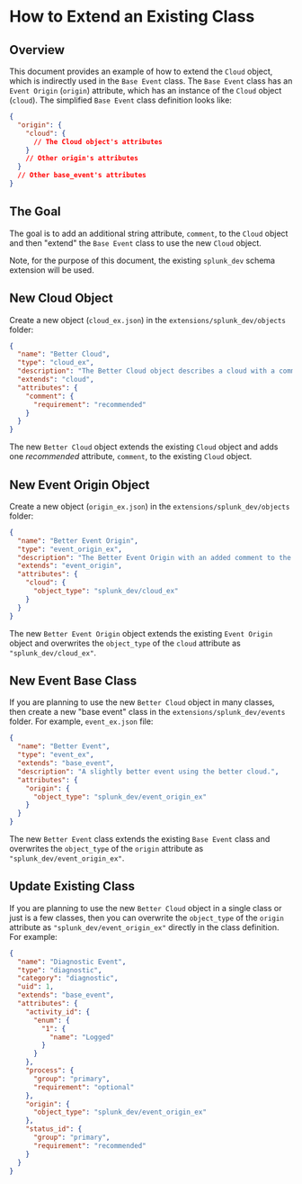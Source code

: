 # How to Extend an Existing Class

## Overview

This document provides an example of how to extend the `Cloud` object, which is indirectly used in the `Base Event` class. The `Base Event` class has an `Event Origin` (`origin`) attribute, which has an instance of the `Cloud` object (`cloud`). The simplified `Base Event` class definition looks like:

```json
{
  "origin": {
    "cloud": {
      // The Cloud object's attributes
    }
    // Other origin's attributes
  }
  // Other base_event's attributes
}
```

## The Goal

The goal is to add an additional string attribute, `comment`, to the `Cloud` object and then "extend" the `Base Event` class to use the new `Cloud` object.

Note, for the purpose of this document, the existing `splunk_dev` schema extension will be used.

## New Cloud Object

Create a new object (`cloud_ex.json`) in the `extensions/splunk_dev/objects` folder:

```json
{
  "name": "Better Cloud",
  "type": "cloud_ex",
  "description": "The Better Cloud object describes a cloud with a comment.",
  "extends": "cloud",
  "attributes": {
    "comment": {
      "requirement": "recommended"
    }
  }
}
```

The new `Better Cloud` object extends the existing `Cloud` object and adds one *recommended* attribute, `comment`, to the existing `Cloud` object.

## New Event Origin Object

Create a new object (`origin_ex.json`) in the `extensions/splunk_dev/objects` folder:

```json
{
  "name": "Better Event Origin",
  "type": "event_origin_ex",
  "description": "The Better Event Origin with an added comment to the cloud object.",
  "extends": "event_origin",
  "attributes": {
    "cloud": {
      "object_type": "splunk_dev/cloud_ex"
    }
  }
}

```

The new `Better Event Origin` object extends the existing `Event Origin` object and overwrites the `object_type` of the `cloud` attribute as `"splunk_dev/cloud_ex"`.

## New Event Base Class 

If you are planning to use the new  `Better Cloud` object in many classes, then create a new "base event" class in the `extensions/splunk_dev/events` folder. For example,  `event_ex.json` file:

```json
{
  "name": "Better Event",
  "type": "event_ex",
  "extends": "base_event",
  "description": "A slightly better event using the better cloud.",
  "attributes": {
    "origin": {
      "object_type": "splunk_dev/event_origin_ex"
    }
  }
}
```

The new `Better Event` class extends the existing `Base Event` class and overwrites the `object_type` of the `origin` attribute as `"splunk_dev/event_origin_ex"`.

## Update Existing Class

If you are planning to use the new  `Better Cloud` object in a single class or just is a few classes, then you can overwrite the `object_type` of the `origin` attribute as `"splunk_dev/event_origin_ex"` directly in the class definition. For example:

```json
{
  "name": "Diagnostic Event",
  "type": "diagnostic",
  "category": "diagnostic",
  "uid": 1,
  "extends": "base_event",
  "attributes": {
    "activity_id": {
      "enum": {
        "1": {
          "name": "Logged"
        }
      }
    },
    "process": {
      "group": "primary",
      "requirement": "optional"
    },
    "origin": {
      "object_type": "splunk_dev/event_origin_ex"
    },
    "status_id": {
      "group": "primary",
      "requirement": "recommended"
    }    
  }
}

```

